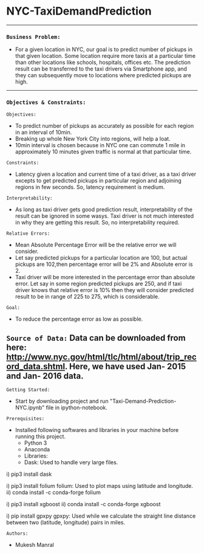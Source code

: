 # NYC-TaxiDemandPrediction
----
### `Business Problem:`
* For a given location in NYC, our goal is to predict number of pickups in that given location. Some location require more taxis at a particular time than other locations like schools, hospitals, offices etc. The prediction result can be transferred to the taxi drivers via Smartphone app, and they can subsequently move to locations where predicted pickups are high.
----
### `Objectives & Constraints:`
`Objectives:` 
* To predict number of pickups as accurately as possible for each region in an interval of 10min. 
* Breaking up whole New York City into regions, will help a loat.
* 10min interval is chosen because in NYC one can commute 1 mile in approximately 10 minutes given traffic is normal at that particular time.

`Constraints:`
* Latency given a location and current time of a taxi driver, as a taxi driver excepts to get predicted pickups in particular region and adjoining regions in few seconds. So, latency requirement is medium.

`Interpretability:`
* As long as taxi driver gets good prediction result, interpretability of the result can be ignored in some wasys. Taxi driver is not much interested in why they are getting this result. So, no interpretability required.

`Relative Errors:`
* Mean Absolute Percentage Error will be the relative error we will consider. 
* Let say predicted pickups for a particular location are 100, but actual pickups are 102,then percentage error will be 2% and Absolute error is 2. 
* Taxi driver will be more interested in the percentage error than absolute error. Let say in some region predicted pickups are 250, and if taxi driver knows that relative error is 10% then they will consider predicted result to be in range of 225 to 275, which is considerable.

`Goal:`
* To reduce the percentage error as low as possible.

`Source of Data:`
Data can be downloaded from here:
http://www.nyc.gov/html/tlc/html/about/trip_record_data.shtml. Here, we have used Jan- 2015 and Jan- 2016 data.
---
`Getting Started:`
* Start by downloading project and run "Taxi-Demand-Prediction-NYC.ipynb" file in ipython-notebook.

`Prerequisites:`
* Installed following softwares and libraries in your machine before running this project.
  - Python 3
  - Anaconda
  - Libraries:
  - Dask: Used to handle very large files.

i) pip3 install dask

i) pip3 install folium
folium: Used to plot maps using latitude and longitude.
ii) conda install -c conda-forge folium

i) pip3 install xgboost
ii) conda install -c conda-forge xgboost

i) pip install gpxpy
gpxpy: Used while we calculate the straight line distance between two (latitude, longitude) pairs in miles.

`Authors:`
* Mukesh Manral


